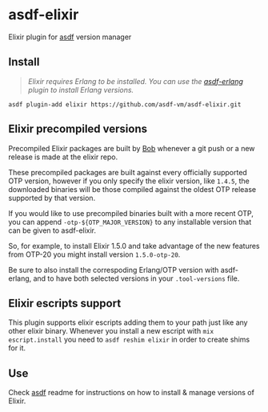 # asdf-elixir

Elixir plugin for [asdf](https://github.com/asdf-vm/asdf) version manager

## Install

> *Elixir requires Erlang to be installed. You can use the [asdf-erlang](https://github.com/asdf-vm/asdf-erlang) plugin to install Erlang versions.*

```
asdf plugin-add elixir https://github.com/asdf-vm/asdf-elixir.git
```

## Elixir precompiled versions

Precompiled Elixir packages are built by [Bob](https://github.com/hexpm/bob/blob/master/README.md#elixir-builds) whenever
a git push or a new release is made at the elixir repo.

These precompiled packages are built against every officially supported OTP version, however if you only specify the
elixir version, like `1.4.5`, the downloaded binaries will be those compiled against the oldest OTP release
supported by that version.

If you would like to use precompiled binaries built with a more recent OTP, you can append `-otp-${OTP_MAJOR_VERSION}` to any installable version that can be given to asdf-elixir.

So, for example, to install Elixir 1.5.0 and take advantage of the new features from OTP-20 you might install version `1.5.0-otp-20`.

Be sure to also install the correspoding Erlang/OTP version with asdf-erlang, and to have both selected versions in your
`.tool-versions` file.


## Elixir escripts support

This plugin supports elixir escripts adding them to your path just like any other elixir binary.
Whenever you install a new escript with `mix escript.install` you need to `asdf reshim elixir` in order
to create shims for it.


## Use

Check [asdf](https://github.com/asdf-vm/asdf) readme for instructions on how to install & manage versions of Elixir.
